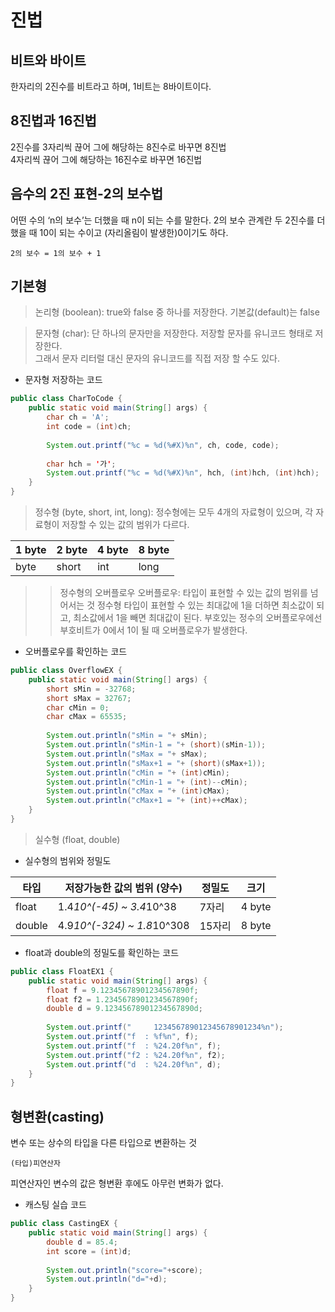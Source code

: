 진법
===
비트와 바이트
------
한자리의 2진수를 비트라고 하며, 1비트는 8바이트이다.

8진법과 16진법
-----
2진수를 3자리씩 끊어 그에 해당하는 8진수로 바꾸면 8진법   
4자리씩 끊어 그에 해당하는 16진수로 바꾸면 16진법   

음수의 2진 표현-2의 보수법
--------------
어떤 수의 ‘n의 보수’는 더했을 때 n이 되는 수를 말한다.
2의 보수 관계란 두 2진수를 더했을 때 10이 되는 수이고 (자리올림이 발생한)0이기도 하다.

    2의 보수 = 1의 보수 + 1

기본형
----
> 논리형 (boolean): true와 false 중 하나를 저장한다. 기본값(default)는 false

> 문자형 (char): 단 하나의 문자만을 저장한다. 저장할 문자를 유니코드 형태로 저장한다.   
그래서 문자 리터럴 대신 문자의 유니코드를 직접 저장 할 수도 있다.
* 문자형 저장하는 코드
```java
public class CharToCode {
	public static void main(String[] args) {
		char ch = 'A';
		int code = (int)ch;
		
		System.out.printf("%c = %d(%#X)%n", ch, code, code);
		
		char hch = '가';
		System.out.printf("%c = %d(%#X)%n", hch, (int)hch, (int)hch);
	}
}
```

> 정수형 (byte, short, int, long): 정수형에는 모두 4개의 자료형이 있으며, 각 자료형이 저장할 수 있는 값의 범위가 다르다.

| 1 byte | 2 byte | 4 byte | 8 byte |
|--------|--------|--------|--------|
| byte   | short  | int    | long   |

>	> 정수형의 오버플로우
오버플로우: 타입이 표현할 수 있는 값의 범위를 넘어서는 것
정수형 타입이 표현할 수 있는 최대값에 1을 더하면 최소값이 되고, 최소값에서 1을 빼면 최대값이 된다.
부호있는 정수의 오버플로우에선 부호비트가 0에서 1이 될 때 오버플로우가 발생한다.
* 오버플로우를 확인하는 코드
```java
public class OverflowEX {
	public static void main(String[] args) {
		short sMin = -32768;
		short sMax = 32767;
		char cMin = 0;
		char cMax = 65535;
		
		System.out.println("sMin = "+ sMin);
		System.out.println("sMin-1 = "+ (short)(sMin-1));
		System.out.println("sMax = "+ sMax);
		System.out.println("sMax+1 = "+ (short)(sMax+1));
		System.out.println("cMin = "+ (int)cMin);
		System.out.println("cMin-1 = "+ (int)--cMin);
		System.out.println("cMax = "+ (int)cMax);
		System.out.println("cMax+1 = "+ (int)++cMax);
	}
}
```
> 실수형 (float, double)
* 실수형의 범위와 정밀도

| 타입   | 저장가능한 값의 범위 (양수) | 정밀도 | 크기   |
|--------|-----------------------------|--------|--------|
| float  | 1.4*10^(-45) ~ 3.4*10^38    | 7자리  | 4 byte |
| double | 4.9*10^(-324) ~ 1.8*10^308  | 15자리 | 8 byte |

* float과 double의 정밀도를 확인하는 코드
```java
public class FloatEX1 {
	public static void main(String[] args) {
		float f = 9.12345678901234567890f;
		float f2 = 1.2345678901234567890f;
		double d = 9.12345678901234567890d;
		
		System.out.printf("     123456789012345678901234%n");
		System.out.printf("f  : %f%n", f);
		System.out.printf("f  : %24.20f%n", f);
		System.out.printf("f2 : %24.20f%n", f2);
		System.out.printf("d  : %24.20f%n", d);
	}
}
```

형변환(casting)
----
변수 또는 상수의 타입을 다른 타입으로 변환하는 것

	(타입)피연산자

피연산자인 변수의 값은 형변환 후에도 아무런 변화가 없다.
* 캐스팅 실습 코드
```java
public class CastingEX {
	public static void main(String[] args) {
		double d = 85.4;
		int score = (int)d;
		
		System.out.println("score="+score);
		System.out.println("d="+d);
	}
}
```
